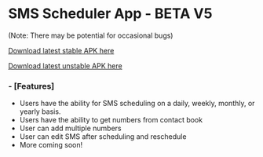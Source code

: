 
# SMS Scheduler App - BETA V5

(Note: There may be potential for occasional bugs)

[Download latest stable APK here](https://github.com/DeluxerPanda/Short_Message_Service/releases/latest "Download latest APK here")


[Download latest unstable APK here](https://github.com/DeluxerPanda/Short_Message_Service/blob/master/app/release/app-release.apk")

### - [Features]
- Users have the ability for SMS scheduling on a daily, weekly, monthly, or yearly basis.
- Users have the ability to get numbers from contact book
- User can add multiple numbers
- User can edit SMS after scheduling and reschedule
- More coming soon!
